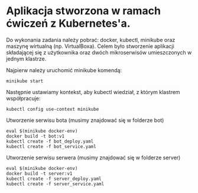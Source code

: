 # Aplikacja stworzona w ramach ćwiczeń z Kubernetes'a. 

Do wykonania zadania należy pobrać: docker, kubectl, minikube oraz maszynę wirtualną (np. VirtualBoxa).
Celem było stworzenie aplikacji składającej się z użytkownika oraz dwóch mikroserwisów umieszczonych w jednym klastrze.

Najpierw należy uruchomić minikube komendą:
```
minikube start
```

Następnie ustawiamy kontekst, aby kubectl wiedział, z którym klastrem współpracuje:
```
kubectl config use-context minikube
```

Utworzenie serwisu bota (musimy znajdować się w folderze bot)
```
eval $(minikube docker-env)
docker build -t bot:v1
kubectl create -f bot_deploy.yaml
kubectl create -f bot_service.yaml
```

Utworzenie serwisu serwera (musimy znajdować się w folderze server)
```
eval $(minikube docker-env)
docker build -t server:v1
kubectl create -f server_deploy.yaml
kubectl create -f server_service.yaml
```
